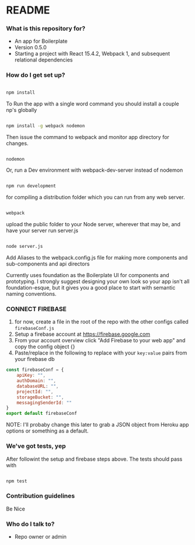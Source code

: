 # README #

### What is this repository for? ###

* An app for Boilerplate
* Version 0.5.0
* Starting a project with React 15.4.2, Webpack 1, and subsequent relational dependencies


### How do I get set up? ###

```bash

npm install

```
To Run the app with a single word command you should install a couple np's globally
```bash

npm install -g webpack nodemon
```
Then issue the command to webpack and monitor app directory for changes.
```bash

nodemon
```
Or, run a Dev environment with webpack-dev-server instead of nodemon
```bash

npm run development
```

for compiling a distribution folder which you can run from any web server.

```bash

webpack
```
upload the public folder to your Node server, wherever that may be, and have your server run server.js
```bash

node server.js
```

Add Aliases to the webpack.config.js file for making more components and sub-components and api directors

Currently uses foundation as the Boilerplate UI for components and prototyping. I strongly suggest designing your own look so your app isn't all foundation-esque, but it gives you a good place to start with semantic naming conventions.

### CONNECT FIREBASE ###
1. for now, create a file in the root of the repo with the other configs called ```firebaseConf.js```
2. Setup a firebase account at https://firebase.google.com
3. From your account overview click "Add Firebase to your web app" and copy the config object {}
4. Paste/replace in the following to replace with your ```key:value``` pairs from your firebase db

```javascript
const firebaseConf = {
    apiKey: "",
    authDomain: "",
    databaseURL: "",
    projectId: "",
    storageBucket: "",
    messagingSenderId: ""
}
export default firebaseConf
```
NOTE: I'll probaby change this later to grab a JSON object from Heroku app options or something as a default.  


### We've got tests, yep ###

After followint the setup and firebase steps above. The tests should pass with
```bash

npm test
```

### Contribution guidelines ###

Be Nice

### Who do I talk to? ###

* Repo owner or admin
